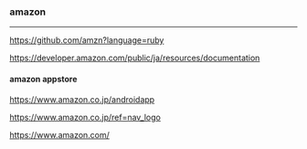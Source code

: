 ### amazon
---

https://github.com/amzn?language=ruby

https://developer.amazon.com/public/ja/resources/documentation

#### amazon appstore
https://www.amazon.co.jp/androidapp 


https://www.amazon.co.jp/ref=nav_logo

https://www.amazon.com/


```
```

```
```

```
```

